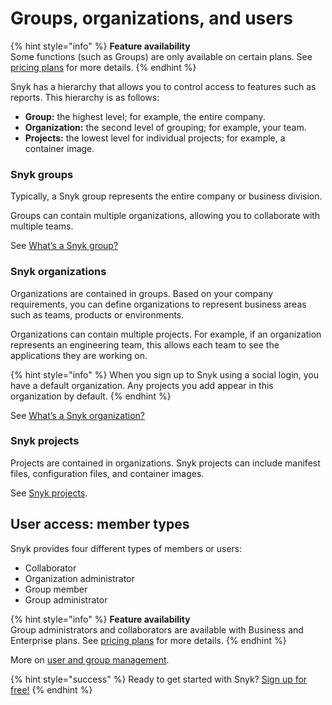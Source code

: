 # Groups, organizations, and users

{% hint style="info" %}
**Feature availability**  
Some functions \(such as Groups\) are only available on certain plans. See [pricing plans](https://snyk.io/plans/) for more details.
{% endhint %}

Snyk has a hierarchy that allows you to control access to features such as reports. This hierarchy is as follows:

* **Group:** the highest level; for example, the entire company.
* **Organization:** the second level of grouping; for example, your team.
* **Projects:** the lowest level for individual projects; for example, a container image.

### Snyk groups

Typically, a Snyk group represents the entire company or business division.

Groups can contain multiple organizations, allowing you to collaborate with multiple teams.

See [What’s a Snyk group?](../../user-and-group-management/managing-groups-and-organizations/whats-a-snyk-group.md)

### Snyk organizations

Organizations are contained in groups. Based on your company requirements, you can define organizations to represent business areas such as teams, products or environments.

Organizations can contain multiple projects. For example, if an organization represents an engineering team, this allows each team to see the applications they are working on.

{% hint style="info" %}
When you sign up to Snyk using a social login, you have a default organization. Any projects you add appear in this organization by default.
{% endhint %}

See [What’s a Snyk organization?](../../user-and-group-management/managing-groups-and-organizations/whats-a-snyk-organization.md)

### Snyk projects

Projects are contained in organizations. Snyk projects can include manifest files, configuration files, and container images.

See [Snyk projects](../../getting-started/introduction-to-snyk-projects/).

## User access: member types

Snyk provides four different types of members or users:

* Collaborator
* Organization administrator
* Group member
* Group administrator

{% hint style="info" %}
**Feature availability**  
Group administrators and collaborators are available with Business and Enterprise plans. See [pricing plans](https://snyk.io/plans/) for more details.
{% endhint %}

More on [user and group management](../../user-and-group-management/).

{% hint style="success" %}
Ready to get started with Snyk? [Sign up for free!](https://snyk.io/login?cta=sign-up&loc=footer&page=support_docs_page)
{% endhint %}

